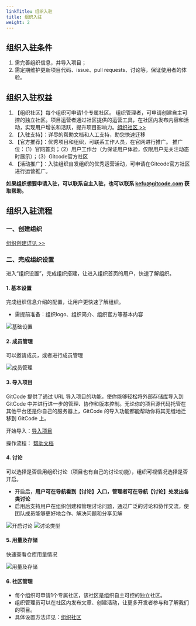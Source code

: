 ```yaml
---
linkTitle: 组织入驻
title: 组织入驻
weight: 2
---
```


## 组织入驻条件
1. 需完善组织信息，并导入项目；
2. 需定期维护更新项目代码、issue、pull requests、讨论等，保证使用者的体验。

## 组织入驻权益
1. 【组织社区】每个组织可申请1个专属社区。
组织管理者，可申请创建自主可控的独立社区。项目运营者通过社区提供的运营工具，在社区内发布内容和活动，实现用户增长和活跃，提升项目影响力。[组织社区 >>](devpress)
3. 【入驻支持】：详尽的帮助文档和人工支持，助您快速迁移
4. 【官方推荐】：优秀项目和组织，可联系工作人员，在官网进行推广。 
推广位：（1）官网首页；（2）用户工作台（为保证用户体验，仅限用户无关注动态时展示）；（3）Gitcode官方社区
6. 【活动推广】：入驻组织自发组织的优秀运营活动，可申请在Gitcode官方社区进行运营推广。

**如果组织想要申请入驻，可以联系自主入驻，也可以联系 kefu@gitcode.com 获取帮助。**


## 组织入驻流程

### 一、创建组织

[组织创建详见 >>](../new-org)

### 二、完成组织设置

进入“组织设置”，完成组织搭建，让进入组织首页的用户，快速了解组织。

#### 1. 基本设置

完成组织信息介绍的配置，让用户更快速了解组织。

* 需提前准备：组织logo、组织简介、组织官方等基本内容

![基础设置](/docs/images/基础设置.png)

#### 2. 成员管理

可以邀请成员，或者进行成员管理

![成员管理](/docs/images/成员管理.png)

#### 3. 导入项目
GitCode 提供了通过 URL 导入项目的功能，使你能够轻松将外部存储库导入到 GitCode 中并进行进一步的管理、协作和版本控制。无论你的项目源代码托管在其他平台还是你自己的服务器上，GitCode 的导入功能都能帮助你将其无缝地迁移到 GitCode 上。


开始导入：[导入项目](https://gitcode.com/create/import)

操作流程： [帮助文档](../../repo/import-repo)

#### 4. 讨论

可以选择是否启用组织讨论（项目也有自己的讨论功能），组织可视情况选择是否开启。

* 开启后，**用户可在导航看到【讨论】入口，管理者可在导航【讨论】处发出各类讨论**
* 启用后支持用户在组织创建和管理讨论问题，通过广泛的讨论和协作交流，使团队成员能够更好地合作、解决问题和分享见解

![开启讨论](/docs/images/开启讨论.png)
![讨论类型](/docs/images/讨论类型.png)

#### 5. 用量及存储

快速查看仓库用量情况

![用量及存储](/docs/images/用量及存储.png)

#### 6. 社区管理

*   每个组织可申请1个专属社区，该社区是组织自主可控的独立社区。
*   组织管理员可以在社区内发布文章、创建活动，让更多开发者参与和了解我们的项目。
*   具体设置方法详见：[组织社区](../devpress)